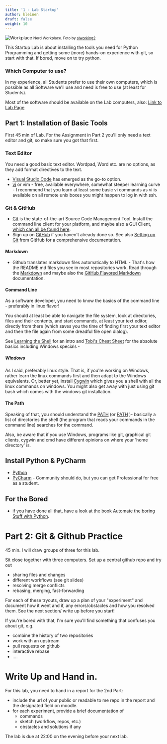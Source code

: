 ```yaml
---
title: '1 - Lab Startup'
author: kleinen
draft: false
weight: 10
---
```


![Workplace](../images/workplace.jpg "workplace")
<small class = "float-right">Nerd Workplace. Foto by [slworking2](https://www.flickr.com/photos/slworking/8539204081/)</small>


This Startup Lab is about installing the tools you need for Python Programming and getting some (more) hands-on experience with git, so start with that. If bored, move on to try python.


### Which Computer to use?

In my experience, all Students prefer to use their own computers, which is possible as all Software
we'll use and need is free to use (at least for Students).

Most of the software should be available on the Lab computers, also:  [Link to Lab Page](https://imi-bachelor.htw-berlin.de/studium/labore/web-technology/)



## Part 1: Installation of Basic Tools

First 45 min of Lab. For the Assignment in Part 2 you'll only need a text editor and git, so make sure you got that first.

### Text Editor

You need a good basic text editor. Wordpad, Word etc. are no options, as they add format directives to the text.

- [Visual Studio Code](https://code.visualstudio.com/) has emerged as the go-to option.
- [vi](https://en.wikipedia.org/wiki/Vi) or vim - free, available everywhere, somewhat steeper learning curve - I recommend that you learn at least some basic vi commands as vi is available on all remote unix boxes you might happen to log in with ssh.


### Git & GitHub

* [Git](https://git-scm.com/) is the state-of-the-art Source Code Management Tool. Install the command line client for your platform, and maybe also a GUI Client, [which can all be found here](https://git-scm.com/download/).
* Sign up on [GitHub](https://github.com/) if you haven't already done so. See also
[Setting up Git](https://help.github.com/articles/set-up-git) from GitHub for a comprehensive documentation.

#### Markdown 

* Github translates markdown files automatically to HTML - That's how the README.md files you see in most repositories work. Read through the [Markdown](https://help.github.com/articles/markdown-basics) and maybe also the [GitHub Flavored Markdown](https://help.github.com/articles/github-flavored-markdown) documentation.

#### Command Line
As a software developer, you need to know the basics of the command line - preferably in linux flavor!

You should at least be able to navigate the file system, look at directories, files and their contents, and start commands, at least your text editor, directly from there (which saves you the time of finding first your text editor and then the file again from some dreadful file open dialog).

See [Learning the Shell](https://linuxcommand.org/lc3_learning_the_shell.php) for an intro
and [Tobi's Cheat Sheet](https://pragtob.github.io/rails-beginner-cheatsheet/) for the absolute basics including Windows specials -

##### Windows
As I said, preferably linux style. That is, if you're working on Windows, rather learn the linux commands first and then adapt to the Windows equivalents. Or, better yet, install [Cygwin](https://www.cygwin.com/) which gives you a shell with all the linux commands on windows. You might also get away with just using git bash which comes with the windows git installation.

#### The Path

Speaking of that, you should understand the [PATH](https://www.digitalocean.com/community/tutorials/how-to-view-and-update-the-linux-path-environment-variable) (or [PATH](http://www.linfo.org/path_env_var.html) )- basically a list of directories the shell (the program that reads your commands in the command line) searches for the command.

Also, be aware that if you use Windows, programs like git, graphical git clients, cygwin and cmd have different opinions on where your 'home directory' is.


## Install Python & PyCharm

- [Python](https://www.python.org/downloads/)
- [PyCharm](https://www.jetbrains.com/de-de/pycharm/download/) - Community should do, but you can get Professional for free as a student.

## For the Bored

- if you have done all that, have a look at the book [Automate the boring Stuff with Python](https://automatetheboringstuff.com/).


# Part 2: Git & Github Practice

45 min. I will draw groups of three for this lab. 

Sit close together with three computers. 
Set up a central github repo and try out

- sharing files and changes
- different workflows (see git slides)
- resolving merge conflicts
- rebasing, merging, fast-forwarding

For each of these tryouts, draw up a plan of your "experiment" and document how it went and if, any errors/obstacles and how you resolved them.
See the next section/ write up before you start!

If you're bored with that, I'm sure you'll find something that confuses you about git, e.g.

- combine the history of two repositories
- work with an upstream
- pull requests on github
- interactive rebase
- ....

# Write Up and Hand in.

For this lab, you need to hand in a report for the 2nd Part:
- include the url of your public or readable to me repo in the report and the designated field on moodle.
- for each experiment, provide a brief documentation of 
    - commands
    - sketch (workflow, repos, etc.)
    - obstacles and solutions if any

The lab is due at 22:00 on the evening before your next lab.



   